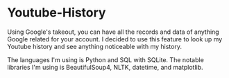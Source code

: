 # Youtube-History

Using Google's takeout, you can have all the records and data of anything Google related for your account. I decided to use this feature to look up my Youtube history and see anything noticeable with my history. 

The languages I'm using is Python and SQL with SQLite. The notable libraries I'm using is BeautifulSoup4, NLTK, datetime, and matplotlib.
